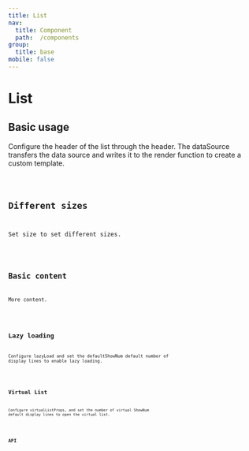 ```yaml
---
title: List
nav:
  title: Component
  path:  /components
group:
  title: base
mobile: false
---
```


# List

## Basic usage

Configure the header of the list through the header. The dataSource transfers the data source and writes it to the render function to create a custom template.

<code src="./demos/index1.tsx"/>

## Different sizes

Set size to set different sizes.

<code src="./demos/index2.tsx" />

## Basic content

More content.

<code src="./demos/index3.tsx" />

## Lazy loading

Configure lazyLoad and set the defaultShowNum default number of display lines to enable lazy loading.

<code src="./demos/index4.tsx" />

## Virtual List

Configure virtualListProps, and set the number of virtual ShowNum default display lines to open the virtual list.

<code src="./demos/index5.tsx" />

## API

<API ></API>
